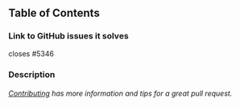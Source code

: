## Table of Contents
### Link to GitHub issues it solves
closes #5346
### Description

###### [Contributing](https://github.com/uon-projects/glidero/blob/master/docs/contributing.md) has more information and tips for a great pull request.